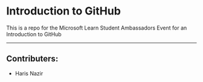 # Introduction to GitHub

This is a repo for the Microsoft Learn Student Ambassadors Event for an Introduction to GitHub

---

## Contributers:
- Haris Nazir
